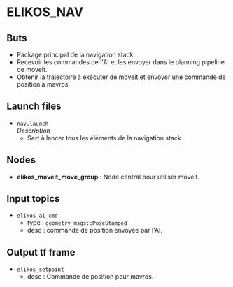 # ELIKOS_NAV 
## Buts  
* Package principal de la navigation stack. 
* Recevoir les commandes de l'AI et les envoyer dans le planning pipeline de moveit.
* Obtenir la trajectoire à exécuter de moveit et envoyer une commande de position à mavros.

## Launch files  
* `nav.launch`  
*Description*  
    * Sert à lancer tous les éléments de la navigation stack.  

## Nodes  
* **elikos_moveit_move_group** : Node central pour utiliser moveit. 

## Input topics  
* `elikos_ai_cmd`  
    * type : `geometry_msgs::PoseStamped`  
    * desc : commande de position envoyée par l'AI. 

## Output tf frame  
* `elikos_setpoint`    
    * desc : Commande de position pour mavros.  